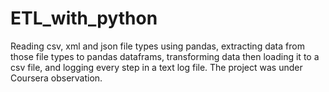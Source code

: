 # ETL_with_python
Reading csv, xml and json file types using pandas, extracting data from those file types to pandas dataframs, transforming data then loading it to a csv file, and logging every step in a text log file. The project was under Coursera observation.
